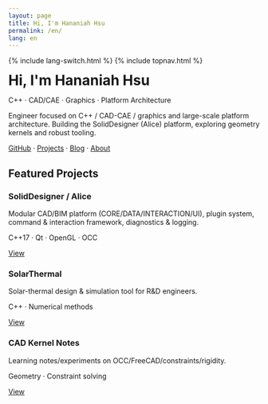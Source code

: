 ```yaml
---
layout: page
title: Hi, I'm Hananiah Hsu
permalink: /en/
lang: en
---
```


{% include lang-switch.html %}
{% include topnav.html %}

<div class="card">
  <h1 style="margin:.2rem 0;">Hi, I'm Hananiah Hsu</h1>
  <p class="muted">C++ · CAD/CAE · Graphics · Platform Architecture</p>
  <p>Engineer focused on C++ / CAD-CAE / graphics and large-scale platform architecture. Building the SolidDesigner (Alice) platform, exploring geometry kernels and robust tooling.</p>
  <p>
    <a href="https://github.com/hananiahhsu" target="_blank">GitHub</a> · 
    <a href="/en/projects/">Projects</a> · 
    <a href="/en/blog/">Blog</a> · 
    <a href="/en/about/">About</a>
  </p>
</div>


<h2>Featured Projects</h2>
<div class="grid">
  <div class="card">
    <h3>SolidDesigner / Alice</h3>
    <p>Modular CAD/BIM platform (CORE/DATA/INTERACTION/UI), plugin system, command & interaction framework, diagnostics & logging.</p>
    <p class="muted">C++17 · Qt · OpenGL · OCC</p>
    <p><a href="/en/projects/#soliddesigner">View</a></p>
  </div>
  <div class="card">
    <h3>SolarThermal</h3>
    <p>Solar-thermal design & simulation tool for R&D engineers.</p>
    <p class="muted">C++ · Numerical methods</p>
    <p><a href="/en/projects/#solarthermal">View</a></p>
  </div>
  <div class="card">
    <h3>CAD Kernel Notes</h3>
    <p>Learning notes/experiments on OCC/FreeCAD/constraints/rigidity.</p>
    <p class="muted">Geometry · Constraint solving</p>
    <p><a href="/en/projects/#kernel-notes">View</a></p>
  </div>
</div>

